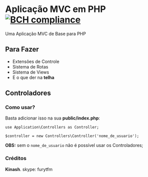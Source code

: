 # Aplicação MVC em PHP [![BCH compliance](https://bettercodehub.com/edge/badge/kinashdev/mvc-app-base?branch=master)](https://bettercodehub.com/)
Uma Aplicação MVC de Base para PHP
## Para Fazer
* Extensões de Controle
* Sistema de Rotas
* Sistema de Views
* E o que der na **telha**

## Controladores
### Como usar?
Basta adicionar isso na sua **public/index.php**:

`use Application\Controllers as Controller;`

`$controller = new Controllers\Controller('nome_de_usuario');`

**OBS:** sem o `nome_de_usuario` não é possível usar os Controladores;

### Créditos
**Kinash**. skype: furytfm
